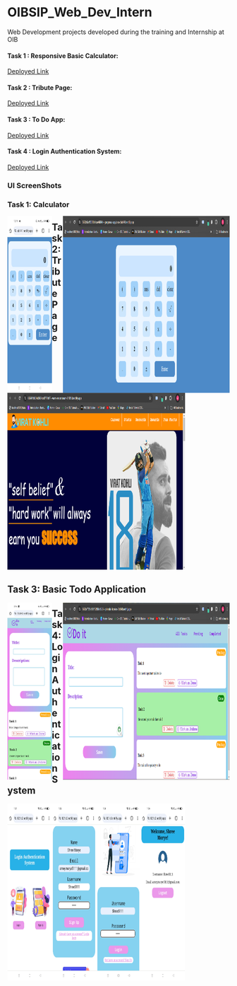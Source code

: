 # OIBSIP_Web_Dev_Intern
Web Development projects developed during the training and Internship at OIB

#### Task 1 : Responsive Basic Calculator:
<a href="https://6652e5a1f9308b1cae4604fe--gorgeous-capybara-dab141.netlify.app/" target= "_blank">Deployed Link</a>
#### Task 2 : Tribute Page:
<a href="https://66541fd834c0684ce8779df7--warm-moonbeam-010f5d.netlify.app/" target= "_blank">Deployed Link</a>
#### Task 3 : To Do App:
<a href="https://6652e7729c181f32f08e1528--splendid-licorice-2fa540.netlify.app/" target= "_blank">Deployed Link</a>
#### Task 4 : Login Authentication System:
<a href="https://665420a69c181f438c8e155d--shiny-zabaione-d821c0.netlify.app/" target= "_blank">Deployed Link</a>
### UI ScreenShots
### Task 1: Calculator
<img align= "left" height="400" width="20%" src="https://github.com/amey5111/OIBSIP_Web_Dev_Intern/blob/main/Readme%20Images%20Folder/Mobile%20User%20Interface/Task%201%20mobile_.jpg?raw=true" alt="HTML"></img>
<img align= "right" height="400" width="75%" src="https://github.com/amey5111/OIBSIP_Web_Dev_Intern/blob/main/Readme%20Images%20Folder/task%201%20laptop.png?raw=true" alt="HTML"></img>

## Task 2: Tribute Page
<img align= "centre" height="400" width="80%" src="https://github.com/amey5111/OIBSIP_Web_Dev_Intern/blob/main/Readme%20Images%20Folder/task%202%20laptop.png?raw=true" alt="HTML"></img>

## Task 3: Basic Todo Application
<img align= "left" height="400" width="20%" src="https://github.com/amey5111/OIBSIP_Web_Dev_Intern/blob/main/Readme%20Images%20Folder/Mobile%20User%20Interface/Task%203%20mobile.jpg?raw=true" alt="HTML"></img>
<img align= "right" height="400" width="75%" src="https://github.com/amey5111/OIBSIP_Web_Dev_Intern/blob/main/Readme%20Images%20Folder/task%203%20laptop.png?raw=true" alt="HTML"></img>

## Task 4: Login Authentication System
<img align= "left" height="400" width="20%" src="https://github.com/amey5111/OIBSIP_Web_Dev_Intern/blob/main/Readme%20Images%20Folder/Mobile%20User%20Interface/Task%204%20Mobile%20screen%201.jpg?raw=true" alt="HTML"></img>
<img align= "left" height="400" width="20%" src="https://github.com/amey5111/OIBSIP_Web_Dev_Intern/blob/main/Readme%20Images%20Folder/Mobile%20User%20Interface/Task%204%20Mobile%20screen%202.jpg?raw=true" alt="HTML"></img>
<img align= "left" height="400" width="20%" src="https://github.com/amey5111/OIBSIP_Web_Dev_Intern/blob/main/Readme%20Images%20Folder/Mobile%20User%20Interface/Task%204%20Mobile%20screen%203.jpg?raw=true" alt="HTML"></img>
<img align= "left" height="400" width="20%" src="https://github.com/amey5111/OIBSIP_Web_Dev_Intern/blob/main/Readme%20Images%20Folder/Mobile%20User%20Interface/Task%204%20Mobile%20screen%204.jpg?raw=true" alt="HTML"></img>
